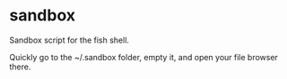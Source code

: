 # sandbox

Sandbox script for the fish shell.

Quickly go to the ~/.sandbox folder, empty it, and open your file browser there.
